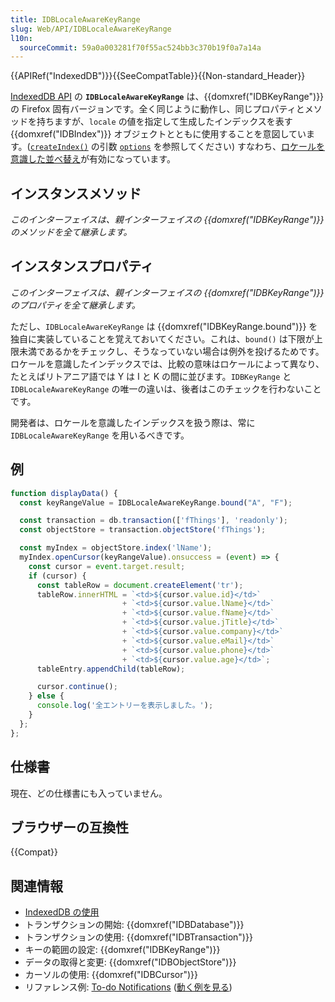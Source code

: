 ```yaml
---
title: IDBLocaleAwareKeyRange
slug: Web/API/IDBLocaleAwareKeyRange
l10n:
  sourceCommit: 59a0a003281f70f55ac524bb3c370b19f0a7a14a
---
```


{{APIRef("IndexedDB")}}{{SeeCompatTable}}{{Non-standard_Header}}

[IndexedDB API](/ja/docs/Web/API/IndexedDB_API) の **`IDBLocaleAwareKeyRange`** は、{{domxref("IDBKeyRange")}} の Firefox 固有バージョンです。全く同じように動作し、同じプロパティとメソッドを持ちますが、`locale` の値を指定して生成したインデックスを表す {{domxref("IDBIndex")}} オブジェクトとともに使用することを意図しています。([`createIndex()`](/ja/docs/Web/API/IDBObjectStore/createIndex) の引数 [`options`](/ja/docs/Web/API/IDBObjectStore/createIndex#options) を参照してください) すなわち、[ロケールを意識した並べ替え](/ja/docs/Web/API/IndexedDB_API/Using_IndexedDB#%E3%83%AD%E3%82%B1%E3%83%BC%E3%83%AB%E3%82%92%E6%84%8F%E8%AD%98%E3%81%97%E3%81%9F%E4%B8%A6%E3%81%B9%E6%9B%BF%E3%81%88)が有効になっています。

## インスタンスメソッド

_このインターフェイスは、親インターフェイスの {{domxref("IDBKeyRange")}} のメソッドを全て継承します。_

## インスタンスプロパティ

_このインターフェイスは、親インターフェイスの {{domxref("IDBKeyRange")}} のプロパティを全て継承します。_

ただし、`IDBLocaleAwareKeyRange` は {{domxref("IDBKeyRange.bound")}} を独自に実装していることを覚えておいてください。これは、`bound()` は下限が上限未満であるかをチェックし、そうなっていない場合は例外を投げるためです。ロケールを意識したインデックスでは、比較の意味はロケールによって異なり、たとえばリトアニア語では Y は I と K の間に並びます。`IDBKeyRange` と `IDBLocaleAwareKeyRange` の唯一の違いは、後者はこのチェックを行わないことです。

開発者は、ロケールを意識したインデックスを扱う際は、常に `IDBLocaleAwareKeyRange` を用いるべきです。

## 例

```js
function displayData() {
  const keyRangeValue = IDBLocaleAwareKeyRange.bound("A", "F");

  const transaction = db.transaction(['fThings'], 'readonly');
  const objectStore = transaction.objectStore('fThings');

  const myIndex = objectStore.index('lName');
  myIndex.openCursor(keyRangeValue).onsuccess = (event) => {
    const cursor = event.target.result;
    if (cursor) {
      const tableRow = document.createElement('tr');
      tableRow.innerHTML = `<td>${cursor.value.id}</td>`
                         + `<td>${cursor.value.lName}</td>`
                         + `<td>${cursor.value.fName}</td>`
                         + `<td>${cursor.value.jTitle}</td>`
                         + `<td>${cursor.value.company}</td>`
                         + `<td>${cursor.value.eMail}</td>`
                         + `<td>${cursor.value.phone}</td>`
                         + `<td>${cursor.value.age}</td>`;
      tableEntry.appendChild(tableRow);

      cursor.continue();
    } else {
      console.log('全エントリーを表示しました。');
    }
  };
};
```

## 仕様書

現在、どの仕様書にも入っていません。

## ブラウザーの互換性

{{Compat}}

## 関連情報

- [IndexedDB の使用](/ja/docs/Web/API/IndexedDB_API/Using_IndexedDB)
- トランザクションの開始: {{domxref("IDBDatabase")}}
- トランザクションの使用: {{domxref("IDBTransaction")}}
- キーの範囲の設定: {{domxref("IDBKeyRange")}}
- データの取得と変更: {{domxref("IDBObjectStore")}}
- カーソルの使用: {{domxref("IDBCursor")}}
- リファレンス例: [To-do Notifications](https://github.com/mdn/dom-examples/tree/main/to-do-notifications) ([動く例を見る](https://mdn.github.io/dom-examples/to-do-notifications/))
